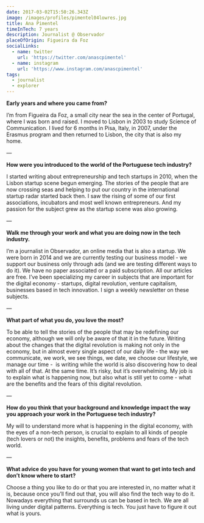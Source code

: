 ```yaml
---
date: 2017-03-02T15:50:26.343Z
image: /images/profiles/pimentel04lowres.jpg
title: Ana Pimentel
timeInTech: 7 years
description: Journalist @ Observador
placeOfOrigin: Figueira da Foz
socialLinks:
  - name: twitter
    url: 'https://twitter.com/anascpimentel'
  - name: instagram
    url: 'https://www.instagram.com/anascpimentel'
tags:
  - journalist
  - explorer
---
```


**Early years and
where you came from?**

I’m from Figueira
da Foz, a small city near the sea in the center of Portugal, where I was born
and raised. I moved to Lisbon in 2003 to study Science of Communication. I
lived for 6 months in Pisa, Italy, in 2007, under the Erasmus program and then
returned to Lisbon, the city that is also my home.

—

**How were you
introduced to the world of the Portuguese tech industry?**

I started writing
about entrepreneurship and tech startups in 2010, when the Lisbon startup scene
begun emerging. The stories of the people that are now crossing seas and
helping to put our country in the international startup radar started back
then. I saw the rising of some of our first associations, incubators and most
well known entrepreneurs. And my passion for the subject grew as the startup
scene was also growing.

—

**Walk me through
your work and what you are doing now in the tech industry.**

I’m a journalist
in Observador, an online media that is also a startup. We were born in 2014 and
we are currently testing our business model - we support our business only
through ads (and we are testing different ways to do it). We have no paper
associated or a paid subscription. All our articles are free. I’ve been
specializing my career in subjects that are important for the digital economy -
startups, digital revolution, venture capitalism, businesses based in tech
innovation. I sign a weekly newsletter on these subjects.

—

**What part of what
you do, you love the most?**

To be able to
tell the stories of the people that may be redefining our economy, although we
will only be aware of that it in the future. Writing about the changes that the
digital revolution is making not only in the economy, but in almost every
single aspect of our daily life - the way we communicate, we work, we see things,
we date, we choose our lifestyle, we manage our time -  is writing while the world is also
discovering how to deal with all of that. At the same time. It’s risky, but
it’s overwhelming. My job is to explain what is happening now, but also what is
still yet to come - what are the benefits and the fears of this digital
revolution.

—

**How do you think
that your background and knowledge impact the way you approach your work in the
Portuguese tech industry?**

My will to
understand more what is happening in the digital economy, with the eyes of a
non-tech person, is crucial to explain to all kinds of people (tech lovers or
not) the insights, benefits, problems and fears of the tech world.

—

**What advice do
you have for young women that want to get into tech and don’t know where to
start?**

Choose a thing
you like to do or that you are interested in, no matter what it is, because
once you’ll find out that, you will also find the tech way to do it. Nowadays
everything that surrounds us can be based in tech. We are all living under
digital patterns. Everything is tech. You just have to figure it out what is
yours.